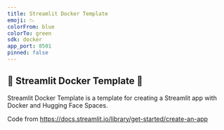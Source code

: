 ```yaml
---
title: Streamlit Docker Template
emoji: 📉
colorFrom: blue
colorTo: green
sdk: docker
app_port: 8501
pinned: false
---
```


## 🧠 Streamlit Docker Template 🔎

Streamlit Docker Template is a template for creating a Streamlit app with Docker and Hugging Face Spaces.

Code from https://docs.streamlit.io/library/get-started/create-an-app